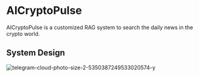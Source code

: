 # AICryptoPulse
AICryptoPulse is a customized RAG system to search the daily news in the crypto world.

## System Design
![telegram-cloud-photo-size-2-5350387249533020574-y](https://github.com/user-attachments/assets/3da390f1-7a18-4dd8-ae98-02ba1c9aee71)

